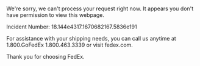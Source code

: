  	


 	

We're sorry, we can't process your request right now. It appears you don't have permission to view this webpage.


Incident Number: 18.144e4317.1670682167.5836e191





For assistance with your shipping needs, you can call us anytime at 1.800.GoFedEx 1.800.463.3339 or visit fedex.com.




Thank you for choosing FedEx.
